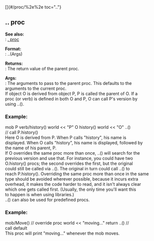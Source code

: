 []{#/proc/%2e%2e toc=".."}    
## .. proc    
**See also:**    
:   [. proc](/ref/proc/%2e/%2e.md)    
<!-- -->    
**Format:**    
:   ..(Args)    
<!-- -->    
**Returns:**    
:   The return value of the parent proc.    
<!-- -->    
**Args:**    
:   The arguments to pass to the parent proc. This defaults to the    
    arguments to the current proc.    
If object O is derived from object P, P is called the parent of O. If a    
proc (or verb) is defined in both O and P, O can call P\'s version by    
using ..().    
### Example:    
mob P verb/history() world \<\< \"P\" O history() world \<\< \"O\" ..()    
// call P.history()    
Here O is derived from P. When P calls \"history\", his name is    
displayed. When O calls \"history\", his name is displayed, followed by    
the name of his parent, P.    
If O overrides the same proc more than once, ..() will search for the    
previous version and use that. For instance, you could have two    
O.history() procs; the second overrides the first, but the original    
could still be called via ..(). The original in turn could call ..() to    
reach P.history(). Overriding the same proc more than once in the same    
type should be avoided wherever possible, because it incurs extra    
overhead, it makes the code harder to read, and it isn\'t always clear    
which one gets called first. (Usually, the only time you\'ll want this    
to happen is when using libraries.)    
..() can also be used for predefined procs.    
### Example:    
mob/Move() // override proc world \<\< \"moving\...\" return ..() //    
call default    
This proc will print \"moving\...\" whenever the mob moves.  